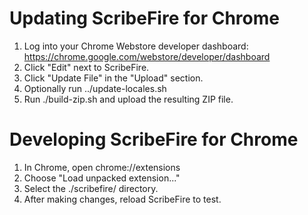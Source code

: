 Updating ScribeFire for Chrome
==============================
1. Log into your Chrome Webstore developer dashboard: https://chrome.google.com/webstore/developer/dashboard
1. Click "Edit" next to ScribeFire.
1. Click "Update File" in the "Upload" section.
1. Optionally run ../update-locales.sh
1. Run ./build-zip.sh and upload the resulting ZIP file.

Developing ScribeFire for Chrome
================================
1. In Chrome, open chrome://extensions
1. Choose "Load unpacked extension..."
1. Select the ./scribefire/ directory.
1. After making changes, reload ScribeFire to test.